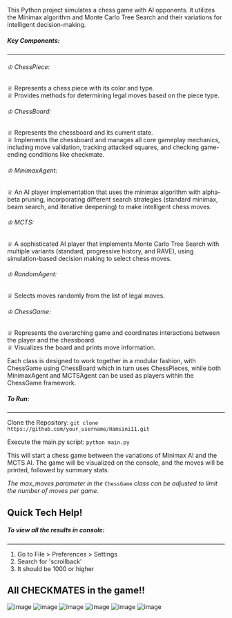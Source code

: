 This Python project simulates a chess game with AI opponents. It utilizes the Minimax algorithm and Monte Carlo Tree Search and their variations for intelligent decision-making.

##### Key Components:
---------------------
###### ♔ ChessPiece:
♕ Represents a chess piece with its color and type. <br/>
♕ Provides methods for determining legal moves based on the piece type.

###### ♔ ChessBoard:
♕ Represents the chessboard and its current state.<br/>
♕ Implements the chessboard and manages all core gameplay mechanics, including move validation, tracking attacked squares, and checking game-ending conditions like checkmate.

###### ♔ MinimaxAgent:
♕ An AI player implementation that uses the minimax algorithm with alpha-beta pruning, incorporating different search strategies (standard minimax, beam search, and iterative deepening) to make intelligent chess moves.

###### ♔ MCTS:
♕ A sophisticated AI player that implements Monte Carlo Tree Search with multiple variants (standard, progressive history, and RAVE), using simulation-based decision making to select chess moves.

###### ♔ RandomAgent:
♕ Selects moves randomly from the list of legal moves.

###### ♔ ChessGame:
♕ Represents the overarching game and coordinates interactions between the player and the chessboard.<br/>
♕ Visualizes the board and prints move information.

Each class is designed to work together in a modular fashion, with ChessGame using ChessBoard which in turn uses ChessPieces, while both MinimaxAgent and MCTSAgent can be used as players within the ChessGame framework.

##### To Run:
-------------
Clone the Repository:
```git clone https://github.com/your_username/Hamsini11.git```

Execute the main.py script:
```python main.py```

This will start a chess game between the variations of Minimax AI and the MCTS AI. The game will be visualized on the console, and the moves will be printed, followed by summary stats.

_The max_moves parameter in the_ ```ChessGame``` _class can be adjusted to limit the number of moves per game._

Quick Tech Help!
----------------
##### To view all the results in console:
-------------
1. Go to File > Preferences > Settings
2. Search for 'scrollback'
3. It should be 1000 or higher

All CHECKMATES in the game!!
----------------------------
![image](https://github.com/user-attachments/assets/67c35abe-5ba8-4f6d-a3e4-04cc165f1c33)
![image](https://github.com/user-attachments/assets/d7b97122-0730-484b-988b-83751268d394)
![image](https://github.com/user-attachments/assets/3e3f9fe2-3e34-4fa4-a7be-de49128a73e0)
![image](https://github.com/user-attachments/assets/5558e853-4137-434d-ae77-a4b1a46fea37)
![image](https://github.com/user-attachments/assets/acbee8e8-5546-4dfd-b321-9c89b43eb5f1)
![image](https://github.com/user-attachments/assets/f1ffa3bf-ddd0-4569-b5f6-4995161eb61a)




